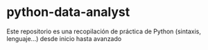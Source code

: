 # python-data-analyst
Este repositorio es una recopilación de práctica de Python (sintaxis, lenguaje...) desde inicio hasta avanzado
